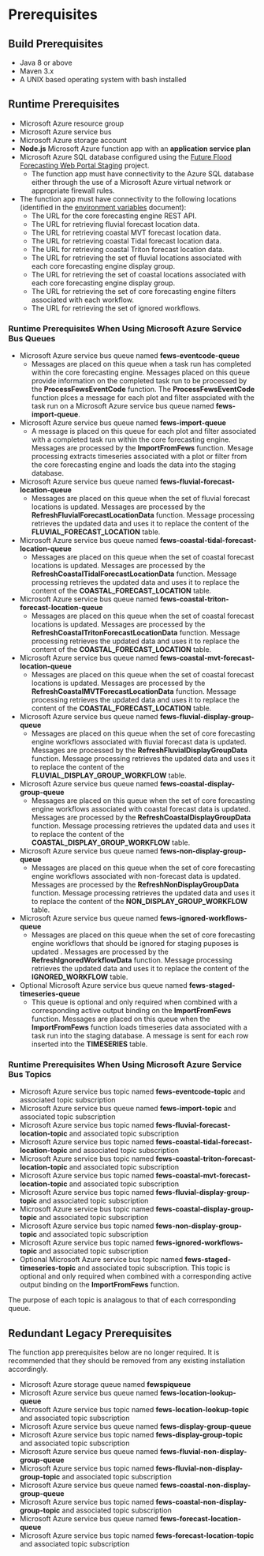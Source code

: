 
# Prerequisites

## Build Prerequisites

* Java 8 or above
* Maven 3.x
* A UNIX based operating system with bash installed

## Runtime Prerequisites

* Microsoft Azure resource group
* Microsoft Azure service bus
* Microsoft Azure storage account
* **Node.js** Microsoft Azure function app with an **application service plan**
* Microsoft Azure SQL database configured using the [Future Flood Forecasting Web Portal Staging](https://github.com/DEFRA/future-flood-forecasting-web-portal-staging) project.
  * The function app must have connectivity to the Azure SQL database either through the use of a Microsoft Azure virtual network or
    appropriate firewall rules.
* The function app must have connectivity to the following locations (identified in the [environment variables](Non-test-settings-and-environment-variables.md) document):
  * The URL for the core forecasting engine REST API.
  * The URL for retrieving fluvial forecast location data.
  * The URL for retrieving coastal MVT forecast location data.
  * The URL for retrieving coastal Tidal forecast location data.
  * The URL for retrieving coastal Triton forecast location data.
  * The URL for retrieving the set of fluvial locations associated with each core forecasting engine display group.
  * The URL for retrieving the set of coastal locations associated with each core forecasting engine display group.
  * The URL for retrieving the set of core forecasting engine filters associated with each workflow.
  * The URL for retrieving the set of ignored workflows.

### Runtime Prerequisites When Using Microsoft Azure Service Bus Queues

* Microsoft Azure service bus queue named **fews-eventcode-queue**  
  * Messages are placed on this queue when a task run has completed within the core forecasting engine. Messages placed on this queue provide information on the completed task run to be processed by the **ProcessFewsEventCode** function.  The **ProcessFewsEventCode** function plces a message for each
  plot and filter asspciated with the task run on a Microsoft Azure service bus queue named **fews-import-queue**.
* Microsoft Azure service bus queue named **fews-import-queue**
  * A message is placed on this queue for each plot and filter associated with a completed task run within the core forecasting engine. Messages are
  processed by the **ImportFromFews** function. Mesage processing extracts timeseries associated with a plot or filter from the core forecasting engine and loads the data into the staging database.
* Microsoft Azure service bus queue named **fews-fluvial-forecast-location-queue**  
  * Messages are placed on this queue when the set of fluvial forecast locations is updated. Messages are processed by the **RefreshFluvialForecastLocationData** function. Message processing retrieves the updated data and uses it to replace the content of the **FLUVIAL_FORECAST_LOCATION** table.
* Microsoft Azure service bus queue named **fews-coastal-tidal-forecast-location-queue**  
  * Messages are placed on this queue when the set of coastal forecast locations is updated. Messages are processed by the **RefreshCoastalTidalForecastLocationData** function. Message processing retrieves the updated data and uses it to replace the content of the **COASTAL_FORECAST_LOCATION** table.
* Microsoft Azure service bus queue named **fews-coastal-triton-forecast-location-queue**  
  * Messages are placed on this queue when the set of coastal forecast locations is updated. Messages are processed by the **RefreshCoastalTritonForecastLocationData** function. Message processing retrieves the updated data and uses it to replace the content of the **COASTAL_FORECAST_LOCATION** table.
* Microsoft Azure service bus queue named **fews-coastal-mvt-forecast-location-queue**  
  * Messages are placed on this queue when the set of coastal forecast locations is updated. Messages are processed by the **RefreshCoastalMVTForecastLocationData** function. Message processing retrieves the updated data and uses it to replace the content of the **COASTAL_FORECAST_LOCATION** table.
* Microsoft Azure service bus queue named **fews-fluvial-display-group-queue**
  * Messages are placed on this queue when the set of core forecasting engine workflows associated with fluvial forecast data is updated. Messages are processed by the **RefreshFluvialDisplayGroupData** function. Message processing retrieves the updated data and uses it to replace the content of the **FLUVIAL_DISPLAY_GROUP_WORKFLOW** table.
* Microsoft Azure service bus queue named **fews-coastal-display-group-queue**  
  * Messages are placed on this queue when the set of core forecasting engine workflows associated with coastal forecast data is updated. Messages are processed by the **RefreshCoastalDisplayGroupData** function. Message processing retrieves the updated data and uses it to replace the content of the **COASTAL_DISPLAY_GROUP_WORKFLOW** table.
* Microsoft Azure service bus queue named **fews-non-display-group-queue**  
  * Messages are placed on this queue when the set of core forecasting engine workflows associated with non-forecast data is updated. Messages are processed by the **RefreshNonDisplayGroupData** function. Message processing retrieves the updated data and uses it to replace the content of the **NON_DISPLAY_GROUP_WORKFLOW** table.
* Microsoft Azure service bus queue named **fews-ignored-workflows-queue**  
  * Messages are placed on this queue when the set of core forecasting engine workflows that should be ignored for staging puposes is updated . Messages are processed by the **RefreshIgnoredWorkflowData** function. Message processing retrieves the updated data and uses it to replace the content of the **IGNORED_WORKFLOW** table.
* Optional Microsoft Azure service bus queue named **fews-staged-timeseries-queue**  
  * This queue is optional and only required when combined with a corresponding active output binding on the **ImportFromFews** function. Messages are placed on this queue when the **ImportFromFews** function loads timeseries data associated with a task run into the staging database. A message is sent for each row inserted into the **TIMESERIES** table.

### Runtime Prerequisites When Using Microsoft Azure Service Bus Topics

* Microsoft Azure service bus topic named **fews-eventcode-topic** and associated topic subscription
* Microsoft Azure service bus queue named **fews-import-topic** and associated topic subscription
* Microsoft Azure service bus topic named **fews-fluvial-forecast-location-topic** and associated topic subscription
* Microsoft Azure service bus topic named **fews-coastal-tidal-forecast-location-topic** and associated topic subscription
* Microsoft Azure service bus topic named **fews-coastal-triton-forecast-location-topic** and associated topic subscription
* Microsoft Azure service bus topic named **fews-coastal-mvt-forecast-location-topic** and associated topic subscription
* Microsoft Azure service bus topic named **fews-fluvial-display-group-topic** and associated topic subscription
* Microsoft Azure service bus topic named **fews-coastal-display-group-topic** and associated topic subscription  
* Microsoft Azure service bus topic named **fews-non-display-group-topic** and associated topic subscription  
* Microsoft Azure service bus topic named **fews-ignored-workflows-topic** and associated topic subscription
* Optional Microsoft Azure service bus topic named **fews-staged-timeseries-topic** and associated topic subscription. This topic is optional and only required when combined with a corresponding active output binding on the **ImportFromFews** function.  

The purpose of each topic is analagous to that of each corresponding queue.

## Redundant Legacy Prerequisites

The function app prerequisites below are no longer required. It is recommended that they should be removed from any existing installation
accordingly.

* Microsoft Azure storage queue named **fewspiqueue**
* Microsoft Azure service bus queue named **fews-location-lookup-queue**
* Microsoft Azure service bus topic named **fews-location-lookup-topic** and associated topic subscription
* Microsoft Azure service bus queue named **fews-display-group-queue**
* Microsoft Azure service bus topic named **fews-display-group-topic** and associated topic subscription
* Microsoft Azure service bus queue named **fews-fluvial-non-display-group-queue**
* Microsoft Azure service bus topic named **fews-fluvial-non-display-group-topic** and associated topic subscription
* Microsoft Azure service bus queue named **fews-coastal-non-display-group-queue**
* Microsoft Azure service bus topic named **fews-coastal-non-display-group-topic** and associated topic subscription
* Microsoft Azure service bus queue named **fews-forecast-location-queue**
* Microsoft Azure service bus topic named **fews-forecast-location-topic** and associated topic subscription  

